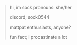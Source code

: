 > hi, im sock
> pronouns: she/her
> 
> discord; sock0544
> 
> mattpat enthusiasts, anyone?
> 
> fun fact; i procastinate a lot
